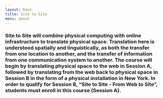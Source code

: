```yaml
---
layout: base
title: Site to Site
menu: about
---
```

### Site to Site will combine physical computing with online infrastructure to translate physical space. Translation here is understood spatially and linguistically, as both the transfer from one location to another, and the transfer of information from one communication system to another. The course will begin by translating physical space to the web in Session A, followed by translating from the web back to physical space in Session B in the form of a physical installation in New York. In order to qualify for Session B, “Site to Site - From Web to Site”, students must enroll in this course (Session A).